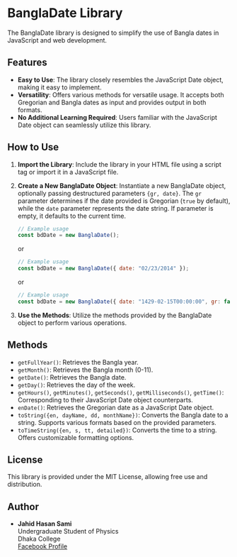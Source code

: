 # BanglaDate Library

The BanglaDate library is designed to simplify the use of Bangla dates in JavaScript and web development.

## Features

- **Easy to Use**: The library closely resembles the JavaScript Date object, making it easy to implement.
- **Versatility**: Offers various methods for versatile usage. It accepts both Gregorian and Bangla dates as input and provides output in both formats.
- **No Additional Learning Required**: Users familiar with the JavaScript Date object can seamlessly utilize this library.

## How to Use

1. **Import the Library**: Include the library in your HTML file using a script tag or import it in a JavaScript file.
2. **Create a New BanglaDate Object**: Instantiate a new BanglaDate object, optionally passing destructured parameters `{gr, date}`. The `gr` parameter determines if the date provided is Gregorian (`true` by default), while the `date` parameter represents the date string. If parameter is empty, it defaults to the current time.

   ```javascript
   // Example usage
   const bdDate = new BanglaDate();
   ```

   or

   ```javascript
   // Example usage
   const bdDate = new BanglaDate({ date: "02/23/2014" });
   ```

   or

   ```javascript
   // Example usage
   const bdDate = new BanglaDate({ date: "1429-02-15T00:00:00", gr: false });
   ```

3. **Use the Methods**: Utilize the methods provided by the BanglaDate object to perform various operations.

## Methods

- `getFullYear()`: Retrieves the Bangla year.
- `getMonth()`: Retrieves the Bangla month (0-11).
- `getDate()`: Retrieves the Bangla date.
- `getDay()`: Retrieves the day of the week.
- `getHours()`, `getMinutes()`, `getSeconds()`, `getMilliseconds()`, `getTime()`: Corresponding to their JavaScript Date object counterparts.
- `enDate()`: Retrieves the Gregorian date as a JavaScript Date object.
- `toString({en, dayName, dd, monthName})`: Converts the Bangla date to a string. Supports various formats based on the provided parameters.
- `toTimeString({en, s, tt, detailed})`: Converts the time to a string. Offers customizable formatting options.

## License

This library is provided under the MIT License, allowing free use and distribution.

## Author

- **Jahid Hasan Sami**  
  Undergraduate Student of Physics  
  Dhaka College  
  [Facebook Profile](https://www.facebook.com/jahiSami)
